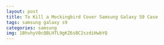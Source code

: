 ```yaml
---
layout: post
title: To Kill a Mockingbird Cover Samsung Galaxy S9 Case
tags: samsung galaxy s9
categories: samsung
img: 1BhvhyV0cQBLHTL9gKZ6sBC2szdiHwbYQ
---
```


